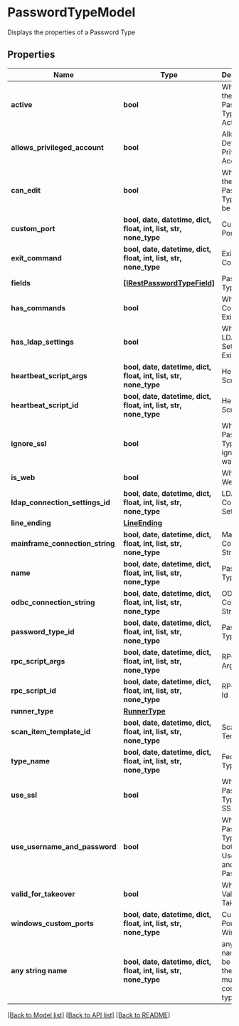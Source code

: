 # PasswordTypeModel

Displays the properties of a Password Type

## Properties
Name | Type | Description | Notes
------------ | ------------- | ------------- | -------------
**active** | **bool** | Whether the Password Type is Active  | [optional] 
**allows_privileged_account** | **bool** | Allows a Default Privileged Account | [optional] 
**can_edit** | **bool** | Whether the Password Type can be edited | [optional] 
**custom_port** | **bool, date, datetime, dict, float, int, list, str, none_type** | Custom Port | [optional] 
**exit_command** | **bool, date, datetime, dict, float, int, list, str, none_type** | Exit Command | [optional] 
**fields** | [**[IRestPasswordTypeField]**](IRestPasswordTypeField.md) | Password Type Fields | [optional] 
**has_commands** | **bool** | Whether Commands Exist | [optional] 
**has_ldap_settings** | **bool** | Whether LDAP Settings Exist | [optional] 
**heartbeat_script_args** | **bool, date, datetime, dict, float, int, list, str, none_type** | Heartbeat Script Args | [optional] 
**heartbeat_script_id** | **bool, date, datetime, dict, float, int, list, str, none_type** | Heartbeat Script Id | [optional] 
**ignore_ssl** | **bool** | Whether Password Type ignores SSL warnings | [optional] 
**is_web** | **bool** | Whether Is Web | [optional] 
**ldap_connection_settings_id** | **bool, date, datetime, dict, float, int, list, str, none_type** | LDAP Connection Settings Id | [optional] 
**line_ending** | [**LineEnding**](LineEnding.md) |  | [optional] 
**mainframe_connection_string** | **bool, date, datetime, dict, float, int, list, str, none_type** | Mainframe Connection String | [optional] 
**name** | **bool, date, datetime, dict, float, int, list, str, none_type** | Password Type Name | [optional] 
**odbc_connection_string** | **bool, date, datetime, dict, float, int, list, str, none_type** | ODBC Connection String | [optional] 
**password_type_id** | **bool, date, datetime, dict, float, int, list, str, none_type** | Password Type Id | [optional] 
**rpc_script_args** | **bool, date, datetime, dict, float, int, list, str, none_type** | RPC Script Args | [optional] 
**rpc_script_id** | **bool, date, datetime, dict, float, int, list, str, none_type** | RPC Script Id | [optional] 
**runner_type** | [**RunnerType**](RunnerType.md) |  | [optional] 
**scan_item_template_id** | **bool, date, datetime, dict, float, int, list, str, none_type** | Scan Template Id | [optional] 
**type_name** | **bool, date, datetime, dict, float, int, list, str, none_type** | Federator Type | [optional] 
**use_ssl** | **bool** | Whether Password Type uses SSL | [optional] 
**use_username_and_password** | **bool** | Whether Password Type uses both Username and Password | [optional] 
**valid_for_takeover** | **bool** | Whether is Valid For Takeover | [optional] 
**windows_custom_ports** | **bool, date, datetime, dict, float, int, list, str, none_type** | Custom Ports for Windows | [optional] 
**any string name** | **bool, date, datetime, dict, float, int, list, str, none_type** | any string name can be used but the value must be the correct type | [optional]

[[Back to Model list]](../README.md#documentation-for-models) [[Back to API list]](../README.md#documentation-for-api-endpoints) [[Back to README]](../README.md)


